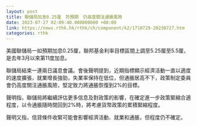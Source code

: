 ```yaml
---
layout: post
title: 聯儲局加息0.25厘　符預期　仍高度關注通脹風險
date: 2023-07-27 02:09:40.000000000 +08:00
link: https://news.rthk.hk/rthk/ch/component/k2/1710729-20230727.htm
categories: rthk
---
```


美國聯儲局一如預期加息0.25厘，聯邦基金利率目標區間上調至5.25厘至5.5厘，是去年3月以來第11度加息。

聯儲局結束一連兩日議息會議。會後聲明提到，近期指標顯示經濟活動一直以適度的速度擴張，就業增長強勁，失業率保持在低位，但通脹居高不下，政策制定委員會仍高度關注通脹風險，堅定致力將通脹恢復到2%的目標。

聲明指，聯儲局將繼續評估更多信息及對政策的影響，在確定進一步政策緊縮合適程度，以令通脹隨時間回到2%時，將考慮貨幣政策的累積緊縮程度。

聲明又指，信貸條件收緊可能會影響經濟活動、就業和通脹，但程度仍不確定。
